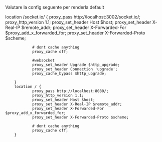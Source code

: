 Valutare la config seguente per renderla default



location /socket.io/ {
                proxy_pass http://localhost:3002/socket.io/;
                proxy_http_version 1.1;
                proxy_set_header Host $host;
                proxy_set_header X-Real-IP $remote_addr;
                proxy_set_header X-Forwarded-For $proxy_add_x_forwarded_for;
                proxy_set_header X-Forwarded-Proto $scheme;

                # dont cache anything
                proxy_cache off;

                #websocket
                proxy_set_header Upgrade $http_upgrade;
                proxy_set_header Connection 'upgrade';
                proxy_cache_bypass $http_upgrade;

        }
        location / {
                proxy_pass http://localhost:8080/;
                proxy_http_version 1.1;
                proxy_set_header Host $host;
                proxy_set_header X-Real-IP $remote_addr;
                proxy_set_header X-Forwarded-For $proxy_add_x_forwarded_for;
                proxy_set_header X-Forwarded-Proto $scheme;

                # dont cache anything
                proxy_cache off;
        }